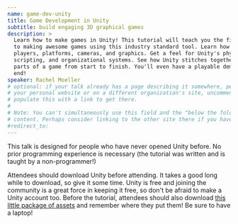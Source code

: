 ```yaml
---
name: game-dev-unity
title: Game Development in Unity
subtitle: build engaging 3D graphical games
description: >
  Learn how to make games in Unity! This tutorial will teach you the first steps
  to making awesome games using this industry standard tool. Learn how to make
  players, platforms, cameras, and graphics. Get a feel for Unity's physics,
  scripting, and organizational systems. See how Unity stitches together all the
  parts of a game from start to finish. You'll even have a playable demo at the
  end!
speaker: Rachel Moeller
# optional: if your talk already has a page describing it somewhere, perhaps on
# your personal website or on a different organization's site, uncomment and
# populate this with a link to get there.
#
# Note: You can't simultaneously use this field and the "below the fold"
# content. Perhaps consider linking to the other site there if you have to.
#redirect_to:
---
```


This talk is designed for people who have never opened Unity before. No prior
programming experience is necessary (the tutorial was written and is taught by a
non-programmer!)

Attendees should download Unity before attending. It takes a good long while to
download, so give it some time. Unity is free and joining the community is a
great force in keeping it free, so don't be afraid to make a Unity account too.
Before the tutorial, attendees should also download [this little package of
assets][1] and remember where they put them! Be sure to have a laptop!

[1]: http://www.rachelparrishmoeller.com/#!tutorial/cgo6
